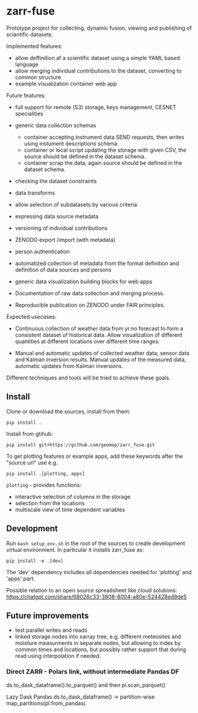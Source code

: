 # zarr-fuse
Prototype project for collecting, dynamic fusion, viewing and publishing of sciantific datasets.

Implemented features:
- allow deffinition af a scientific dataset using a simple YAML based language
- allow merging individual contributions to the dataset, converting to common structure
- example visualization container web app

Future features:
- full support for remote (S3) storage, keys management, CESNET specialities
- generic data collection schemas
  - container accepting instrument data SEND requests, then writes using instument descriptions schema
  - container or local script updating the storage with given CSV, the source should be defined in the dataset schema.
  - container scrap the data, again source should be defined in the dataset schema.
- checking the dataset constraints
- data transforms
- allow selection of subdatasets by various criteria
- expressing data source metadata
- versioning of individual contributions
- ZENODO export /import (with metadata)
- person authentication
- automatized collection of metadata from the format definition and definition of data sources and persons
- generic data visualization building blocks for web apps

- Documentation of raw data collection and merging process.
- Reproducible publication on ZENODO under FAIR principles.

Expected usecases:
- Continuous collection of weather data from yr.no forecast to form a consistent dataset of historical data.
  Allow visualization of different quantities at different locations over different time ranges.
  
- Manual and automatic updates of collected weather data, sensor data and Kalman inversion results.
  Manual updates of the measured data, automatic updates from Kalman inversions.
  
Different techniques and tools will be tried to achieve these goals.

## Install

Clone or download the sources, install from them:
```
pip install .
```

Install from gtihub:

```
pip install git+https://github.com/geomop/zarr_fuse.git
```

To get plotting features or example apps, add these keywords after the "source url" use e.g.
```
pip install .[plotting, apps]
```

`plotting` - provides functions:
- interactive selection of columns in the storage 
- selection from the locations
- multiscale view of time dependent variables


## Development

Run `bash setup_env.sh` in the root of the sources to create development virtual environment.
In particular it installs zarr_fuse as:

```
pip install -e .[dev]
```

The 'dev' dependency includes all dependencies needed for 'plotting' and 'apps' part.


Possible relation to an open source spreadsheet like cloud solutions:
https://chatgpt.com/share/68026c33-3808-8004-a80e-524428ed9de5


## Future improvements
- test parallel writes and reads
- linked storage nodes into xarray tree, e.g. different meteosites and moisture measurments in separate nodes, but allowing 
  to index by common times and locations, but possibly rather support that during read using interpolation if needed.
  

### Direct ZARR - Polars link, without intermediate Pandas DF


ds.to_dask_dataframe().to_parquet() and then pl.scan_parquet()

Lazy Dask Pandas
ds.to_dask_dataframe() → partition-wise map_partitions(pl.from_pandas)
